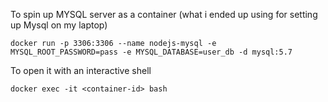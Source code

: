 To spin up MYSQL server as a container (what i ended up using for setting up Mysql on my laptop)

```docker run -p 3306:3306 --name nodejs-mysql -e MYSQL_ROOT_PASSWORD=pass -e MYSQL_DATABASE=user_db -d mysql:5.7```

To open it with an interactive shell

```docker exec -it <container-id> bash```